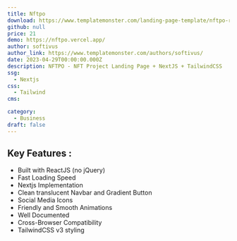 ```yaml
---
title: Nftpo
download: https://www.templatemonster.com/landing-page-template/nftpo-react-nft-project-landing-page-nextjs-tailwindcss-277709.html
github: null
price: 21
demo: https://nftpo.vercel.app/
author: softivus
author_link: https://www.templatemonster.com/authors/softivus/
date: 2023-04-29T00:00:00.000Z
description: NFTPO - NFT Project Landing Page + NextJS + TailwindCSS
ssg:
  - Nextjs
css:
  - Tailwind
cms:

category:
  - Business
draft: false
---
```


## Key Features :

- Built with ReactJS (no jQuery)
- Fast Loading Speed
- Nextjs Implementation
- Clean translucent Navbar and Gradient Button
- Social Media Icons
- Friendly and Smooth Animations
- Well Documented
- Cross-Browser Compatibility
- TailwindCSS v3 styling
